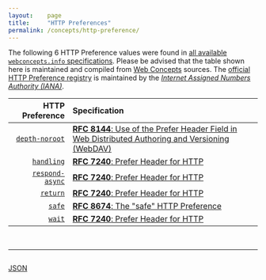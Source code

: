 ```yaml
---
layout:    page
title:     "HTTP Preferences"
permalink: /concepts/http-preference/
---
```




The following 6 HTTP Preference values were found in [all available `webconcepts.info` specifications](/specs). Please be advised that the table shown here is maintained and compiled from [Web Concepts](/) sources. The [official HTTP Preference registry](http://www.iana.org/assignments/http-parameters/http-parameters.xhtml#preferences) is maintained by the [*Internet Assigned Numbers Authority (IANA)*](http://www.iana.org/).

HTTP Preference | Specification
-------: | :-------
[`depth-noroot`](/concepts/http-preference/depth-noroot "The &#34;depth-noroot&#34; preference indicates that the client wishes for the server to exclude the target (root) resource from processing by the HTTP method and only apply the HTTP method to the target resource's subordinate resources.") | [**RFC 8144**: Use of the Prefer Header Field in Web Distributed Authoring and Versioning (WebDAV)](/specs/IETF/RFC/8144 "This document defines how the Prefer header field (RFC 7240) can be used by a Web Distributed Authoring and Versioning (WebDAV) client to request that certain behaviors be employed by a server while constructing a response to a request. Furthermore, it defines the new &#34;depth-noroot&#34; preference.")
[`handling`](/concepts/http-preference/handling "The &#34;handling=strict&#34; and &#34;handling=lenient&#34; preferences indicate, at the server's discretion, how the client wishes the server to handle potential error conditions that can arise in the processing of a request.") | [**RFC 7240**: Prefer Header for HTTP](/specs/IETF/RFC/7240 "This specification defines an HTTP header field that can be used by a client to request that certain behaviors be employed by a server while processing a request.")
[`respond-async`](/concepts/http-preference/respond-async "The &#34;respond-async&#34; preference indicates that the client prefers the server to respond asynchronously to a response.") | [**RFC 7240**: Prefer Header for HTTP](/specs/IETF/RFC/7240 "This specification defines an HTTP header field that can be used by a client to request that certain behaviors be employed by a server while processing a request.")
[`return`](/concepts/http-preference/return "The &#34;return=representation&#34; preference indicates that the client prefers that the server include an entity representing the current state of the resource in the response to a successful request. The &#34;return=minimal&#34; preference, on the other hand, indicates that the client wishes the server to return only a minimal response to a successful request.") | [**RFC 7240**: Prefer Header for HTTP](/specs/IETF/RFC/7240 "This specification defines an HTTP header field that can be used by a client to request that certain behaviors be employed by a server while processing a request.")
[`safe`](/concepts/http-preference/safe "When present in a request, the safe preference indicates that the user prefers that the origin server not respond with content that is designated as objectionable, according to the origin server's definition of the concept.") | [**RFC 8674**: The "safe" HTTP Preference](/specs/IETF/RFC/8674 "This specification defines a preference for HTTP requests that expresses a desire to avoid objectionable content, according to the definition of that term by the origin server. This specification does not define a precise semantic for &#34;safe&#34;. Rather, the term is interpreted by the server and within the scope of each web site that chooses to act upon this information. Support for this preference by clients and servers is optional.")
[`wait`](/concepts/http-preference/wait "The &#34;wait&#34; preference can be used to establish an upper bound on the length of time, in seconds, the client expects it will take the server to process the request once it has been received.") | [**RFC 7240**: Prefer Header for HTTP](/specs/IETF/RFC/7240 "This specification defines an HTTP header field that can be used by a client to request that certain behaviors be employed by a server while processing a request.")

<br/>
<hr/>

<p style="float : left"><a href="../http-preference.json" title="JSON representing all values for this Web Concept">JSON</a></p>
